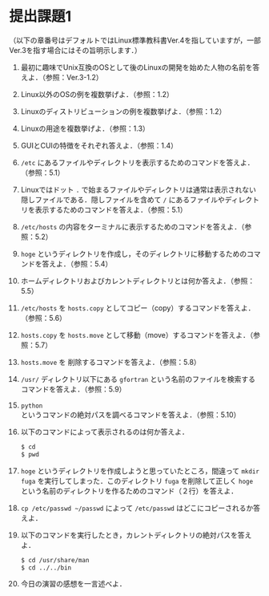 # 提出課題1

（以下の章番号はデフォルトではLinux標準教科書Ver.4を指していますが，一部Ver.3を指す場合にはその旨明示します．）

1. 最初に趣味でUnix互換のOSとして後のLinuxの開発を始めた人物の名前を答えよ．（参照：Ver.3-1.2）

1. Linux以外のOSの例を複数挙げよ．（参照：1.2）

1. Linuxのディストリビューションの例を複数挙げよ．（参照：1.2）

1. Linuxの用途を複数挙げよ．（参照：1.3）

1. GUIとCUIの特徴をそれぞれ答えよ．（参照：1.4）

1. `/etc` にあるファイルやディレクトリを表示するためのコマンドを答えよ．（参照：5.1）

1. Linuxではドット `.` で始まるファイルやディレクトリは通常は表示されない隠しファイルである．隠しファイルを含めて `/` にあるファイルやディレクトリを表示するためのコマンドを答えよ．（参照：5.1）

1. `/etc/hosts` の内容をターミナルに表示するためのコマンドを答えよ．（参照：5.2）

1. `hoge` というディレクトリを作成し，そのディレクトリに移動するためのコマンドを答えよ．（参照：5.4）

1. ホームディレクトリおよびカレントディレクトリとは何か答えよ．（参照：5.5）

1. `/etc/hosts` を `hosts.copy` としてコピー（copy）するコマンドを答えよ．（参照：5.6）

1. `hosts.copy` を `hosts.move` として移動（move）するコマンドを答えよ．（参照：5.7）

1. `hosts.move` を 削除するコマンドを答えよ．（参照：5.8）

1. `/usr/` ディレクトリ以下にある `gfortran` という名前のファイルを検索するコマンドを答えよ．（参照：5.9）

1. `python` というコマンドの絶対パスを調べるコマンドを答えよ．（参照：5.10）

1. 以下のコマンドによって表示されるのは何か答えよ．
    ```bash
    $ cd
    $ pwd
    ```

1. `hoge` というディレクトリを作成しようと思っていたところ，間違って `mkdir fuga` を実行してしまった．このディレクトリ `fuga` を削除して正しく `hoge` という名前のディレクトリを作るためのコマンド（２行）を答えよ．

1. `cp /etc/passwd ~/passwd` によって `/etc/passwd` はどこにコピーされるか答えよ．

1. 以下のコマンドを実行したとき，カレントディレクトリの絶対パスを答えよ．
    ```bash
    $ cd /usr/share/man
    $ cd ../../bin
    ```

1. 今日の演習の感想を一言述べよ．